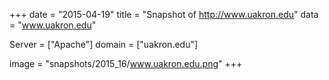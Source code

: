 
+++
date = "2015-04-19"
title = "Snapshot of http://www.uakron.edu"
data = "www.uakron.edu"

Server = ["Apache"]
domain = ["uakron.edu"]

  image = "snapshots/2015_16/www.uakron.edu.png"
+++
#
